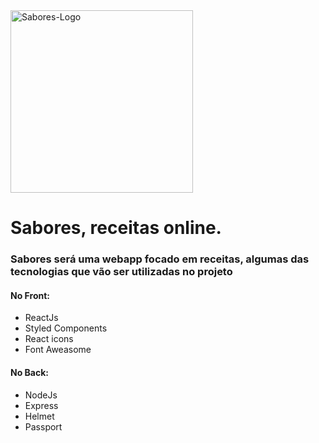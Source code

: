 
<img width="292" alt="Sabores-Logo" src="https://github.com/wal-wizard/Sabores/assets/82295321/6820a157-b0ec-4fd6-b916-4de192f3c9d7">  

# Sabores, receitas online.

### Sabores será uma webapp focado em receitas, algumas das tecnologias que vão ser utilizadas no projeto
#### No Front:
  - ReactJs
  - Styled Components
  - React icons
  - Font Aweasome

#### No Back:
  - NodeJs
  - Express
  - Helmet
  - Passport
    
